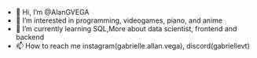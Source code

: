 - 👋 Hi, I’m @AlanGVEGA
- 👀 I’m interested in programming, videogames, piano, and anime
- 🌱 I’m currently learning SQL,More about data scientist, frontend and backend
- 📫 How to reach me instagram(gabrielle.allan.vega), discord(gabriellevt)

<!---
AlanGVEGA/AlanGVEGA is a ✨ special ✨ repository because its `README.md` (this file) appears on your GitHub profile.
You can click the Preview link to take a look at your changes.
--->
